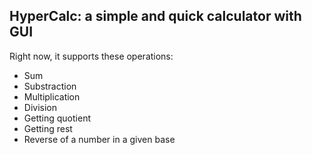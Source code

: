 ## HyperCalc: a simple and quick calculator with GUI

Right now, it supports these operations:
  - Sum
  - Substraction
  - Multiplication
  - Division
  - Getting quotient
  - Getting rest
  - Reverse of a number in a given base
